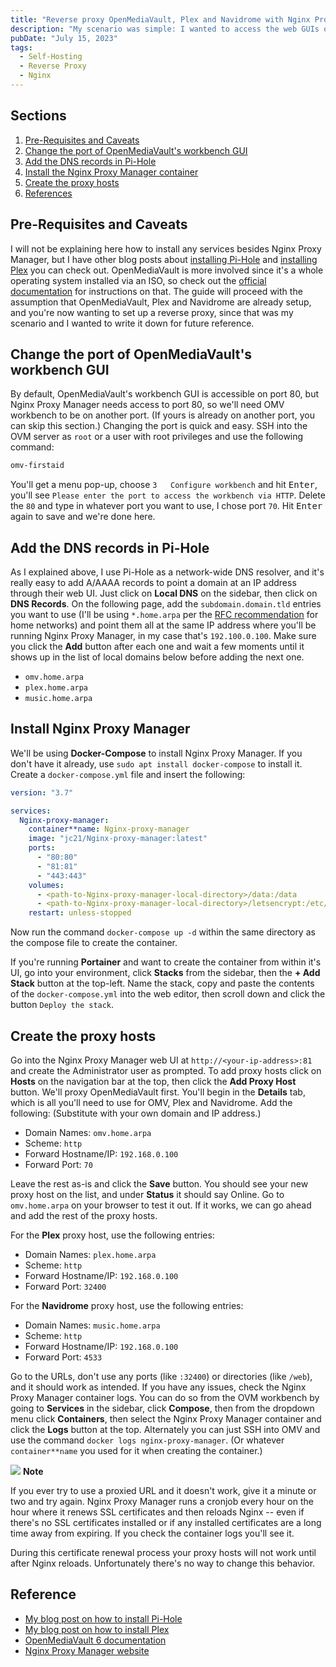 ```yaml
---
title: "Reverse proxy OpenMediaVault, Plex and Navidrome with Nginx Proxy Manager and Pi-Hole"
description: "My scenario was simple: I wanted to access the web GUIs of OpenMediaVault, Plex and Navidrome via a URL like subdomain.example.tld without having to remember IPs and ports, inside my home network only and without the need for SSL/HTTPS. Nothing fancy, nothing accessible from outside my house. Here's how I did that with Nginx Proxy Manager as the reverse proxy and Pi-Hole as the DNS."
pubDate: "July 15, 2023"
tags:
  - Self-Hosting
  - Reverse Proxy
  - Nginx
---
```


## Sections

1. [Pre-Requisites and Caveats](#pre)
2. [Change the port of OpenMediaVault's workbench GUI](#omv)
3. [Add the DNS records in Pi-Hole](#pihole)
4. [Install the Nginx Proxy Manager container](#npm)
5. [Create the proxy hosts](#proxy)
6. [References](#ref)

<div id='pre' />

## Pre-Requisites and Caveats

I will not be explaining here how to install any services besides Nginx Proxy Manager, but I have other blog posts about <a href="http://localhost:3000/blog/set-up-pihole-on-linux" target="_blank">installing Pi-Hole</a> and <a href="http://localhost:3000/blog/setting-up-plex-in-docker" target="_blank">installing Plex</a> you can check out. OpenMediaVault is more involved since it's a whole operating system installed via an ISO, so check out the <a href="https://docs.openmediavault.org/en/latest/installation/index.html" target="_blank">official documentation</a> for instructions on that. The guide will proceed with the assumption that OpenMediaVault, Plex and Navidrome are already setup, and you're now wanting to set up a reverse proxy, since that was my scenario and I wanted to write it down for future reference.

<div id='omv' />

## Change the port of OpenMediaVault's workbench GUI

By default, OpenMediaVault's workbench GUI is accessible on port 80, but Nginx Proxy Manager needs access to port 80, so we'll need OMV workbench to be on another port. (If yours is already on another port, you can skip this section.) Changing the port is quick and easy. SSH into the OVM server as `root` or a user with root privileges and use the following command:

```bash
omv-firstaid
```

You'll get a menu pop-up, choose `3   Configure workbench` and hit <kbd>Enter</kbd>, you'll see `Please enter the port to access the workbench via HTTP`. Delete the `80` and type in whatever port you want to use, I chose port `70`. Hit <kbd>Enter</kbd> again to save and we're done here.

<div id='pihole' />

## Add the DNS records in Pi-Hole

As I explained above, I use Pi-Hole as a network-wide DNS resolver, and it's really easy to add A/AAAA records to point a domain at an IP address through their web UI. Just click on **Local DNS** on the sidebar, then click on **DNS Records**. On the following page, add the `subdomain.domain.tld` entries you want to use (I'll be using `*.home.arpa` per the <a href="https://www.rfc-editor.org/rfc/rfc8375.html" target="**target">RFC recommendation</a> for home networks) and point them all at the same IP address where you'll be running Nginx Proxy Manager, in my case that's `192.100.0.100`. Make sure you click the **Add** button after each one and wait a few moments until it shows up in the list of local domains below before adding the next one.

- `omv.home.arpa`
- `plex.home.arpa`
- `music.home.arpa`

<div id='npm' />

## Install Nginx Proxy Manager

We'll be using **Docker-Compose** to install Nginx Proxy Manager. If you don't have it already, use `sudo apt install docker-compose` to install it. Create a `docker-compose.yml` file and insert the following:

```yaml
version: "3.7"

services:
  Nginx-proxy-manager:
    container**name: Nginx-proxy-manager
    image: "jc21/Nginx-proxy-manager:latest"
    ports:
      - "80:80"
      - "81:81"
      - "443:443"
    volumes:
      - <path-to-Nginx-proxy-manager-local-directory>/data:/data
      - <path-to-Nginx-proxy-manager-local-directory>/letsencrypt:/etc/letsencrypt
    restart: unless-stopped
```

Now run the command `docker-compose up -d` within the same directory as the compose file to create the container.

If you're running **Portainer** and want to create the container from within it's UI, go into your environment, click **Stacks** from the sidebar, then the **+ Add Stack** button at the top-left. Name the stack, copy and paste the contents of the `docker-compose.yml` into the web editor, then scroll down and click the button `Deploy the stack`.

<div id='proxy' />

## Create the proxy hosts

Go into the Nginx Proxy Manager web UI at `http://<your-ip-address>:81` and create the Administrator user as prompted. To add proxy hosts click on **Hosts** on the navigation bar at the top, then click the **Add Proxy Host** button. We'll proxy OpenMediaVault first. You'll begin in the **Details** tab, which is all you'll need to use for OMV, Plex and Navidrome. Add the following: (Substitute with your own domain and IP address.)

- Domain Names: `omv.home.arpa`
- Scheme: `http`
- Forward Hostname/IP: `192.168.0.100`
- Forward Port: `70`

Leave the rest as-is and click the **Save** button. You should see your new proxy host on the list, and under **Status** it should say Online. Go to `omv.home.arpa` on your browser to test it out. If it works, we can go ahead and add the rest of the proxy hosts.

For the **Plex** proxy host, use the following entries:

- Domain Names: `plex.home.arpa`
- Scheme: `http`
- Forward Hostname/IP: `192.168.0.100`
- Forward Port: `32400`

For the **Navidrome** proxy host, use the following entries:

- Domain Names: `music.home.arpa`
- Scheme: `http`
- Forward Hostname/IP: `192.168.0.100`
- Forward Port: `4533`

Go to the URLs, don't use any ports (like `:32400`) or directories (like `/web`), and it should work as intended. If you have any issues, check the Nginx Proxy Manager container logs. You can do so from the OVM workbench by going to **Services** in the sidebar, click **Compose**, then from the dropdown menu click **Containers**, then select the Nginx Proxy Manager container and click the **Logs** button at the top. Alternately you can just SSH into OMV and use the command `docker logs nginx-proxy-manager`. (Or whatever `container**name` you used for it when creating the container.)

<div class="note">
  <span>
    <img src="/img/assets/note.svg" class="note-icon">
    <b>Note</b>
  </span>
  <p>
    If you ever try to use a proxied URL and it doesn't work, give it a minute or two and try again. Nginx Proxy Manager runs a cronjob every hour on the hour where it renews SSL certificates and then reloads Nginx -- even if there's no SSL certificates installed or if any installed certificates are a long time away from expiring. If you check the container logs you'll see it.
  </p>
  <p>
    During this certificate renewal process your proxy hosts will not work until after Nginx reloads. Unfortunately there's no way to change this behavior.
  </p>
</div>

<div id='ref' />

## Reference

- <a href="http://localhost:3000/blog/set-up-pihole-on-linux" target="_blank">My blog post on how to install Pi-Hole</a>
- <a href="http://localhost:3000/blog/setting-up-plex-in-docker" target="_blank">My blog post on how to install Plex</a>
- <a href="https://docs.openmediavault.org/en/latest" target="_blank">OpenMediaVault 6 documentation</a>
- <a href="https://nginxproxymanager.com" target="_blank">Nginx Proxy Manager website</a>
